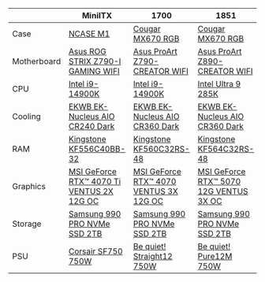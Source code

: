 |  | MiniITX | 1700 | 1851 |
| --- | --- | --- | --- |
| Case | [NCASE M1](https://ncased.com/products/m1-classic?srsltid=AfmBOoqzC_mmD5G9yc8sZ-iAbEUfBYUw_uWU5RHJxGQt9XLTLrvQSNAb) | [Cougar MX670 RGB](https://cougargaming.com/products/cases/mx670-rgb/) | [Cougar MX670 RGB](https://cougargaming.com/products/cases/mx670-rgb/) |
| Motherboard | [Asus ROG STRIX Z790-I GAMING WIFI](https://rog.asus.com/motherboards/rog-strix/rog-strix-z790-i-gaming-wifi-model/) | [Asus ProArt Z790-CREATOR WIFI](https://www.asus.com/motherboards-components/motherboards/proart/proart-z790-creator-wifi/) | [Asus ProArt Z890-CREATOR WIFI](https://www.asus.com/motherboards-components/motherboards/proart/proart-z890-creator-wifi/) |
| CPU | [Intel i9-14900K](https://www.intel.com/content/www/us/en/products/sku/236773/intel-core-i9-processor-14900k-36m-cache-up-to-6-00-ghz/specifications.html) | [Intel i9-14900K](https://www.intel.com/content/www/us/en/products/sku/236773/intel-core-i9-processor-14900k-36m-cache-up-to-6-00-ghz/specifications.html) | [Intel Ultra 9 285K](https://www.intel.com/content/www/us/en/products/sku/241060/intel-core-ultra-9-processor-285k-36m-cache-up-to-5-70-ghz/specifications.html) |
| Cooling | [EKWB EK-Nucleus AIO CR240 Dark](https://www.ekwb.com/shop/ek-nucleus-aio-cr240-dark) | [EKWB EK-Nucleus AIO CR360 Dark](https://www.ekwb.com/shop/ek-nucleus-aio-cr360-dark) | [EKWB EK-Nucleus AIO CR360 Dark](https://www.ekwb.com/shop/ek-nucleus-aio-cr360-dark) |
| RAM | [Kingstone KF556C40BB-32](https://www.kingston.com/en/memory/search/model/106203/asus-rog-strix-z790-i-gaming-wifi?speed=6000mt%2Fs%7C5600mt%2Fs&capacity=48%7C32&kits=single%20module) | [Kingstone KF560C32RS-48](https://www.kingston.com/en/memory/search/model/106328/asus-proart-z790-creator-wifi?speed=6000mt%2Fs%7C5600mt%2Fs&capacity=48%7C32&kits=single%20module) | [Kingstone KF564C32RS-48](https://www.kingston.com/en/memory/search/model/110140/asus-proart-z890-creator-wifi?speed=6400mt%2Fs&capacity=48&kits=single%20module) |
| Graphics | [MSI GeForce RTX™ 4070 Ti VENTUS 2X 12G OC](https://www.msi.com/Graphics-Card/GeForce-RTX-4070-Ti-VENTUS-2X-12G-OC?_gl=1*us61oj*_up*MQ..*_ga*MTI4MDgzMjc0OS4xNzM2OTUzMjQ3*_ga_2FQZ8W9D09*MTczNjk1MzI0NC4xLjAuMTczNjk1MzI0NC42MC4wLjA.) | [MSI GeForce RTX™ 4070 VENTUS 3X 12G OC](https://www.msi.com/Graphics-Card/GeForce-RTX-4070-VENTUS-3X-12G-OC?_gl=1*scixu0*_up*MQ..*_ga*MTI4MDgzMjc0OS4xNzM2OTUzMjQ3*_ga_2FQZ8W9D09*MTczNjk1MzI0NC4xLjAuMTczNjk1MzI0NC42MC4wLjA.) | [MSI GeForce RTX™ 5070 12G VENTUS 3X OC](https://www.msi.com/Graphics-Card/GeForce-RTX-5070-12G-VENTUS-3X-OC?_gl=1*pklghl*_up*MQ..*_ga*MTI4MDgzMjc0OS4xNzM2OTUzMjQ3*_ga_2FQZ8W9D09*MTczNjk1MzI0NC4xLjAuMTczNjk1MzI0NC42MC4wLjA.) |
| Storage | [Samsung 990 PRO NVMe SSD 2TB](https://www.samsung.com/us/computing/memory-storage/solid-state-drives/990-pro-pcie-4-0-nvme-ssd-2tb-mz-v9p2t0b-am/) | [Samsung 990 PRO NVMe SSD 2TB](https://www.samsung.com/us/computing/memory-storage/solid-state-drives/990-pro-pcie-4-0-nvme-ssd-2tb-mz-v9p2t0b-am/) | [Samsung 990 PRO NVMe SSD 2TB](https://www.samsung.com/us/computing/memory-storage/solid-state-drives/990-pro-pcie-4-0-nvme-ssd-2tb-mz-v9p2t0b-am/) |
| PSU | [Corsair SF750 750W](https://www.corsair.com/us/en/p/certified-refurbished/cp-9020186-na-rf/corsair-sf-series-sf750-fully-modular-80-plus-platinum-na-refurb#) | [Be quiet! Straight12 750W](https://www.bequiet.com/en/powersupply/4111) | [Be quiet! Pure12M 750W](https://www.bequiet.com/en/powersupply/4073) |
